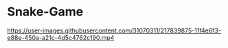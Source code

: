 # Snake-Game

https://user-images.githubusercontent.com/31070311/217839875-11f4e6f3-e88e-450a-a21c-4d5c4762c190.mp4

